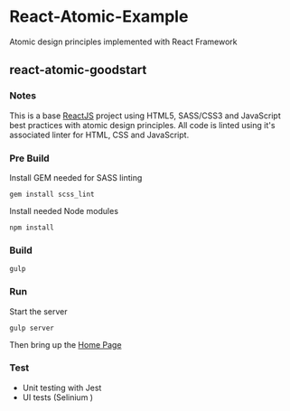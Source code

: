 # React-Atomic-Example
Atomic design principles implemented with React Framework

## react-atomic-goodstart

### Notes
This is a base [ReactJS](http://facebook.github.io/react/) project using
HTML5, SASS/CSS3 and JavaScript best practices with atomic design principles.
All code is linted using it's associated linter for HTML, CSS and JavaScript.

### Pre Build
Install GEM needed for SASS linting

```
gem install scss_lint
```

Install needed Node modules

```
npm install
```

###  Build

```
gulp
```

### Run
Start the server

```
gulp server
```

Then bring up the [Home Page](http://localhost:8088/index.html)

### Test

* Unit testing with Jest
* UI tests (Selinium )
